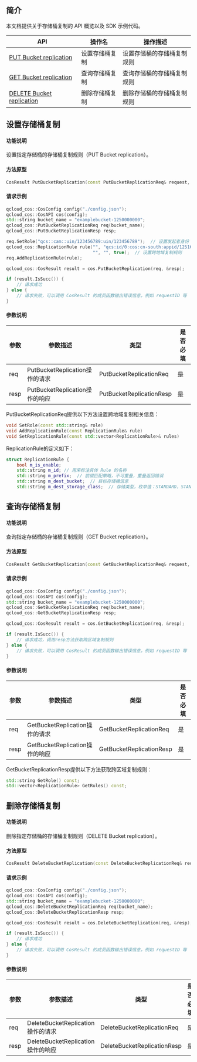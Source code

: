 ## 简介

本文档提供关于存储桶复制的 API 概览以及 SDK 示例代码。

| API                                                          | 操作名         | 操作描述                   |
| ------------------------------------------------------------ | -------------- | -------------------------- |
| [PUT Bucket replication](https://cloud.tencent.com/document/product/436/19223) | 设置存储桶复制 | 设置存储桶的存储桶复制规则 |
| [GET Bucket replication](https://cloud.tencent.com/document/product/436/19222) | 查询存储桶复制 | 查询存储桶的存储桶复制规则 |
| [DELETE Bucket replication](https://cloud.tencent.com/document/product/436/19221) | 删除存储桶复制 | 删除存储桶的存储桶复制规则 |

## 设置存储桶复制

#### 功能说明

设置指定存储桶的存储桶复制规则（PUT Bucket replication）。

#### 方法原型

```cpp
CosResult PutBucketReplication(const PutBucketReplicationReq& request, PutBucketReplicationResp* response);
```

#### 请求示例

```cpp
qcloud_cos::CosConfig config("./config.json");
qcloud_cos::CosAPI cos(config);
std::string bucket_name = "examplebucket-1250000000";
qcloud_cos::PutBucketReplicationReq req(bucket_name);
qcloud_cos::PutBucketReplicationResp resp;

req.SetRole("qcs::cam::uin/123456789:uin/123456789");  // 设置发起者身份
qcloud_cos::ReplicationRule rule("", "qcs:id/0:cos:cn-south:appid/1251668577:dstbucket-123456789",
                                 "", "", true);  // 设置跨地域复制规则
req.AddReplicationRule(rule);

qcloud_cos::CosResult result = cos.PutBucketReplication(req, &resp);

if (result.IsSucc()) {
    // 请求成功
} else {
    // 请求失败，可以调用 CosResult 的成员函数输出错误信息，例如 requestID 等
} 
```

#### 参数说明

| 参数 | 参数描述                      | 类型                    | 是否必填  |
| ---- | ------------------------------|-------------------------| ------|
| req  | PutBucketReplication操作的请求| PutBucketReplicationReq | 是    |
| resp | PutBucketReplication操作的响应| PutBucketReplicationResp| 是    |


PutBucketReplicationReq提供以下方法设置跨地域复制相关信息：

```cpp
void SetRole(const std::string& role)
void AddReplicationRule(const ReplicationRule& rule)
void SetReplicationRule(const std::vector<ReplicationRule>& rules)
```

ReplicationRule的定义如下：

```cpp
struct ReplicationRule {
    bool m_is_enable;
    std::string m_id; // 用来标注具体 Rule 的名称    
    std::string m_prefix;  // 前缀匹配策略，不可重叠，重叠返回错误
    std::string m_dest_bucket;  // 目标存储桶信息    
    std::string m_dest_storage_class;  // 存储类型，枚举值：STANDARD，STANDARD_IA
```

## 查询存储桶复制

#### 功能说明

查询指定存储桶的存储桶复制规则（GET Bucket replication）。

#### 方法原型

```cpp
CosResult GetBucketReplication(const GetBucketReplicationReq& request, GetBucketReplicationResp* response);
```

#### 请求示例

```cpp
qcloud_cos::CosConfig config("./config.json");
qcloud_cos::CosAPI cos(config);
std::string bucket_name = "examplebucket-1250000000";
qcloud_cos::GetBucketReplicationReq req(bucket_name);
qcloud_cos::GetBucketReplicationResp resp;

qcloud_cos::CosResult result = cos.GetBucketReplication(req, &resp);

if (result.IsSucc()) {
    // 请求成功，调用resp方法获取跨区域复制规则
} else {
    // 请求失败，可以调用 CosResult 的成员函数输出错误信息，例如 requestID 等
} 
```

#### 参数说明

| 参数 | 参数描述                      | 类型                    | 是否必填  |
| ---- | ------------------------------|-------------------------| ------|
| req  | GetBucketReplication操作的请求| GetBucketReplicationReq | 是    |
| resp | GetBucketReplication操作的响应| GetBucketReplicationResp| 是    |


GetBucketReplicationResp提供以下方法获取跨区域复制规则：

```cpp
std::string GetRole() const;
std::vector<ReplicationRule> GetRules() const;
```


## 删除存储桶复制

#### 功能说明

删除指定存储桶的存储桶复制规则（DELETE Bucket replication）。

#### 方法原型

```cpp
CosResult DeleteBucketReplication(const DeleteBucketReplicationReq& request, DeleteBucketReplicationResp* response);
```

#### 请求示例

```cpp
qcloud_cos::CosConfig config("./config.json");
qcloud_cos::CosAPI cos(config);
std::string bucket_name = "examplebucket-1250000000";
qcloud_cos::DeleteBucketReplicationReq req(bucket_name);
qcloud_cos::DeleteBucketReplicationResp resp;

qcloud_cos::CosResult result = cos.DeleteBucketReplication(req, &resp);

if (result.IsSucc()) {
    // 请求成功
} else {
    // 请求失败，可以调用 CosResult 的成员函数输出错误信息，例如 requestID 等
} 
```

#### 参数说明

| 参数 | 参数描述                         | 类型                       | 是否必填  |
| ---- | ---------------------------------|----------------------------| ------|
| req  | DeleteBucketReplication操作的请求| DeleteBucketReplicationReq | 是    |
| resp | DeleteBucketReplication操作的响应| DeleteBucketReplicationResp| 是    |

